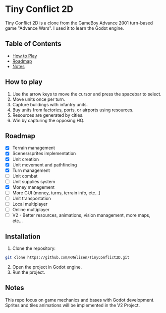 # Tiny Conflict 2D

Tiny Conflict 2D is a clone from the GameBoy Advance 2001 turn-based game "Advance Wars". I used it to learn the Godot engine.

## Table of Contents

- [How to Play](#how-to-play)
- [Roadmap](#roadmap)
- [Notes](#notes)

## How to play

1. Use the arrow keys to move the cursor and press the spacebar to select.
2. Move units once per turn.
3. Capture buildings with infantry units.
4. Buy units from factories, ports, or airports using resources.
5. Resources are generated by cities.
6. Win by capturing the opposing HQ.

## Roadmap

- [X] Terrain management
- [X] Scenes/sprites implementation
- [X] Unit creation
- [X] Unit movement and pathfinding
- [X] Turn management
- [ ] Unit combat
- [ ] Unit supplies system
- [X] Money management
- [ ] More GUI (money, turns, terrain info, etc...)
- [ ] Unit transportation
- [ ] Local multiplayer
- [ ] Online multiplayer 
- [ ] V2 - Better resources, animations, vision management, more maps, etc...

## Installation

1. Clone the repository:
```bash
git clone https://github.com/RMelisen/TinyConflict2D.git
```
2. Open the project in Godot engine.
3. Run the project.

## Notes

This repo focus on game mechanics and bases with Godot development. Sprites and tiles animations will be implemented in the V2 Project.
